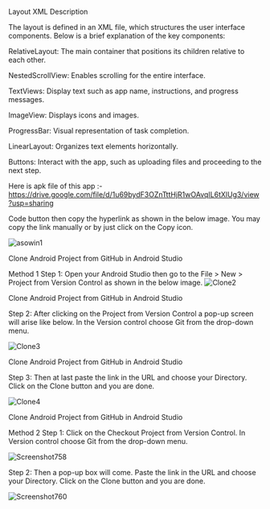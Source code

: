 Layout XML Description


The layout is defined in an XML file, which structures the user interface components. Below is a brief explanation of the key components:

RelativeLayout: The main container that positions its children relative to each other.

NestedScrollView: Enables scrolling for the entire interface.

TextViews: Display text such as app name, instructions, and progress messages.

ImageView: Displays icons and images.

ProgressBar: Visual representation of task completion.

LinearLayout: Organizes text elements horizontally.

Buttons: Interact with the app, such as uploading files and proceeding to the next step.


Here is apk file of this app :-
https://drive.google.com/file/d/1u69bydF3OZnTttHjR1wOAvqIL6tXlUg3/view?usp=sharing


Code button then copy the hyperlink as shown in the below image. You may copy the link manually or by just click on the Copy icon. 

![asowin1](https://github.com/chandravir-singh/ASOWin/assets/118761016/c90c598e-adc1-4a5b-8b3e-cd765bbe25c6)



Clone Android Project from GitHub in Android Studio

Method 1
Step 1: Open your Android Studio then go to the File > New > Project from Version Control as shown in the below image. 
![Clone2](https://github.com/chandravir-singh/ASOWin/assets/118761016/85c6f875-ead2-4bbf-b1f3-1be357c1b4b6)

Clone Android Project from GitHub in Android Studio

Step 2: After clicking on the Project from Version Control a pop-up screen will arise like below. In the Version control choose Git from the drop-down menu. 

![Clone3](https://github.com/chandravir-singh/ASOWin/assets/118761016/7bfcf7de-9bbf-440a-a396-5c186246705c)


Clone Android Project from GitHub in Android Studio

Step 3: Then at last paste the link in the URL and choose your Directory. Click on the Clone button and you are done.

![Clone4](https://github.com/chandravir-singh/ASOWin/assets/118761016/0b1d2ab6-d957-4c17-aad0-3b1bc6073965)


Clone Android Project from GitHub in Android Studio

Method 2
Step 1: Click on the Checkout Project from Version Control. In Version control choose Git from the drop-down menu.

![Screenshot758](https://github.com/chandravir-singh/ASOWin/assets/118761016/2bbe1b71-a5fb-4544-8d00-3a16e423cad6)


Step 2: Then a pop-up box will come. Paste the link in the URL and choose your Directory. Click on the Clone button and you are done.

![Screenshot760](https://github.com/chandravir-singh/ASOWin/assets/118761016/52632163-08ed-45d7-affe-d547443c2b9a)


